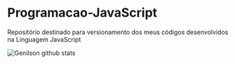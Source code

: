 # Programacao-JavaScript
Repositório destinado para versionamento dos meus códigos desenvolvidos na Linguagem JavaScript


![Genilson github stats](https://github-readme-stats.vercel.app/api?username=GenilsonCavalcante&show_icons=true&theme=radical)
